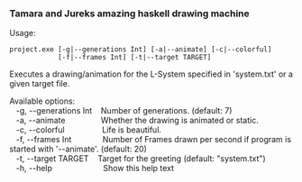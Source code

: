 ### Tamara and Jureks amazing haskell drawing machine
Usage:
```
project.exe [-g|--generations Int] [-a|--animate] [-c|--colorful]
            [-f|--frames Int] [-t|--target TARGET]
```
Executes a drawing/animation for the L-System specified in 'system.txt' or a given target file.

Available options:  
&nbsp;&nbsp; -g, --generations Int  &nbsp;&nbsp;   Number of generations. (default: 7)  
&nbsp;&nbsp;  -a, --animate &nbsp;&nbsp;&nbsp;&nbsp;&nbsp;&nbsp;&nbsp;&nbsp;&nbsp;&nbsp;&nbsp;&nbsp;&nbsp;&nbsp;&nbsp;Whether the drawing is animated or static.  
&nbsp;&nbsp;  -c, --colorful &nbsp;&nbsp;&nbsp;&nbsp;&nbsp;&nbsp;&nbsp;&nbsp;&nbsp;&nbsp;&nbsp;&nbsp;&nbsp;&nbsp;&nbsp; Life is beautiful.  
&nbsp;&nbsp;  -f, --frames Int   &nbsp;&nbsp;&nbsp;&nbsp;&nbsp;&nbsp;&nbsp;&nbsp;&nbsp;&nbsp;&nbsp;&nbsp;&nbsp;Number of Frames drawn per second if program is started with '--animate'. (default: 20)  
&nbsp;&nbsp;  -t, --target TARGET   &nbsp;&nbsp; Target for the greeting (default: "system.txt")  
&nbsp;&nbsp;  -h, --help  &nbsp;&nbsp;&nbsp;&nbsp;&nbsp;&nbsp;&nbsp;&nbsp;&nbsp;&nbsp;&nbsp;&nbsp;&nbsp;&nbsp;&nbsp;&nbsp;&nbsp;&nbsp;&nbsp;&nbsp; &nbsp;Show this help text
